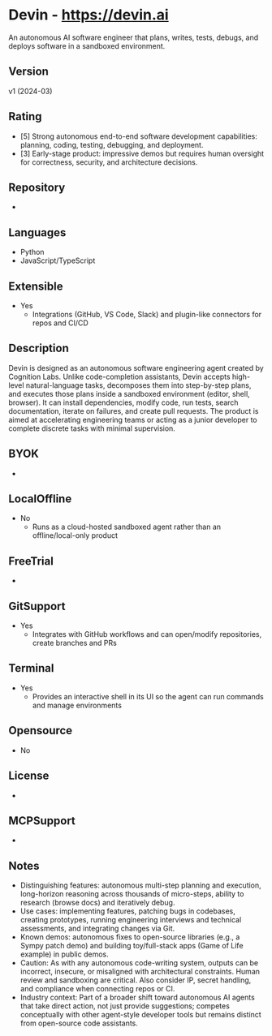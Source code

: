 # Devin - https://devin.ai
An autonomous AI software engineer that plans, writes, tests, debugs, and deploys software in a sandboxed environment.
## Version
v1 (2024-03)
## Rating
- [5] Strong autonomous end-to-end software development capabilities: planning, coding, testing, debugging, and deployment.
- [3] Early-stage product: impressive demos but requires human oversight for correctness, security, and architecture decisions.
## Repository
-
## Languages
- Python
- JavaScript/TypeScript
## Extensible
- Yes
  - Integrations (GitHub, VS Code, Slack) and plugin-like connectors for repos and CI/CD
## Description
Devin is designed as an autonomous software engineering agent created by Cognition Labs. Unlike code-completion assistants, Devin accepts high-level natural-language tasks, decomposes them into step-by-step plans, and executes those plans inside a sandboxed environment (editor, shell, browser). It can install dependencies, modify code, run tests, search documentation, iterate on failures, and create pull requests. The product is aimed at accelerating engineering teams or acting as a junior developer to complete discrete tasks with minimal supervision.
## BYOK
-
## LocalOffline
- No
  - Runs as a cloud-hosted sandboxed agent rather than an offline/local-only product
## FreeTrial
-
## GitSupport
- Yes
  - Integrates with GitHub workflows and can open/modify repositories, create branches and PRs
## Terminal
- Yes
  - Provides an interactive shell in its UI so the agent can run commands and manage environments
## Opensource
- No
## License
-
## MCPSupport
-
## Notes
- Distinguishing features: autonomous multi-step planning and execution, long-horizon reasoning across thousands of micro-steps, ability to research (browse docs) and iteratively debug.
- Use cases: implementing features, patching bugs in codebases, creating prototypes, running engineering interviews and technical assessments, and integrating changes via Git.
- Known demos: autonomous fixes to open-source libraries (e.g., a Sympy patch demo) and building toy/full-stack apps (Game of Life example) in public demos.
- Caution: As with any autonomous code-writing system, outputs can be incorrect, insecure, or misaligned with architectural constraints. Human review and sandboxing are critical. Also consider IP, secret handling, and compliance when connecting repos or CI.
- Industry context: Part of a broader shift toward autonomous AI agents that take direct action, not just provide suggestions; competes conceptually with other agent-style developer tools but remains distinct from open-source code assistants.
